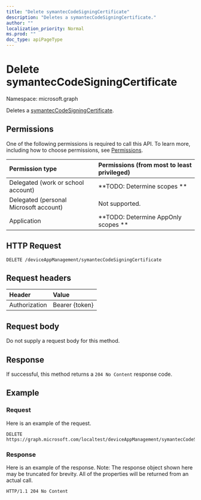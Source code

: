 ```yaml
---
title: "Delete symantecCodeSigningCertificate"
description: "Deletes a symantecCodeSigningCertificate."
author: ""
localization_priority: Normal
ms.prod: ""
doc_type: apiPageType
---
```


# Delete symantecCodeSigningCertificate

Namespace: microsoft.graph

Deletes a [symantecCodeSigningCertificate](../resources/intune-apps-symanteccodesigningcertificate.md).

## Permissions
One of the following permissions is required to call this API. To learn more, including how to choose permissions, see [Permissions](/concepts/permissions-reference.md).

|Permission type|Permissions (from most to least privileged)|
|:---|:---|
|Delegated (work or school account)|**TODO: Determine scopes **|
|Delegated (personal Microsoft account)|Not supported.|
|Application|**TODO: Determine AppOnly scopes **|

## HTTP Request
<!-- {
  "blockType": "ignored"
}
-->
``` http
DELETE /deviceAppManagement/symantecCodeSigningCertificate
```

## Request headers
|Header|Value|
|:---|:---|
|Authorization|Bearer {token}|

## Request body
Do not supply a request body for this method.

## Response
If successful, this method returns a `204 No Content` response code.

## Example

### Request
Here is an example of the request.
<!-- {
  "blockType": "request",
  "name": "delete_symanteccodesigningcertificate"
}
-->
``` http
DELETE https://graph.microsoft.com/localtest/deviceAppManagement/symantecCodeSigningCertificate
```

### Response
Here is an example of the response. Note: The response object shown here may be truncated for brevity. All of the properties will be returned from an actual call.
<!-- {
  "blockType": "response",
  "truncated": true
}
-->
``` http
HTTP/1.1 204 No Content
```

